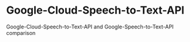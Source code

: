 # Google-Cloud-Speech-to-Text-API
Google-Cloud-Speech-to-Text-API and Google-Speech-to-Text-API comparison
